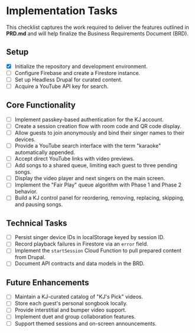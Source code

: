 # Implementation Tasks

This checklist captures the work required to deliver the features outlined in **PRD.md** and will help finalize the Business Requirements Document (BRD).

## Setup
- [x] Initialize the repository and development environment.
- [ ] Configure Firebase and create a Firestore instance.
- [ ] Set up Headless Drupal for curated content.
- [ ] Acquire a YouTube API key for search.

## Core Functionality
- [ ] Implement passkey-based authentication for the KJ account.
- [ ] Create a session creation flow with room code and QR code display.
- [ ] Allow guests to join anonymously and bind their singer names to their devices.
- [ ] Provide a YouTube search interface with the term "karaoke" automatically appended.
- [ ] Accept direct YouTube links with video previews.
- [ ] Add songs to a shared queue, limiting each guest to three pending songs.
- [ ] Display the video player and next singers on the main screen.
- [ ] Implement the "Fair Play" queue algorithm with Phase 1 and Phase 2 behavior.
- [ ] Build a KJ control panel for reordering, removing, replacing, skipping, and pausing songs.

## Technical Tasks
- [ ] Persist singer device IDs in localStorage keyed by session ID.
- [ ] Record playback failures in Firestore via an `error` field.
- [ ] Implement the `startSession` Cloud Function to pull prepared content from Drupal.
- [ ] Document API contracts and data models in the BRD.

## Future Enhancements
- [ ] Maintain a KJ-curated catalog of "KJ's Pick" videos.
- [ ] Store each guest's personal songbook locally.
- [ ] Provide interstitial and bumper video support.
- [ ] Implement duet and group collaboration features.
- [ ] Support themed sessions and on-screen announcements.

